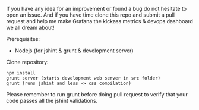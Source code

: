 If you have any idea for an improvement or found a bug do not hesitate to open an issue.
And if you have time clone this repo and submit a pull request and help me make Grafana the
kickass metrics & devops dashboard we all dream about!

Prerequisites:
 - Nodejs (for jshint & grunt & development server)

Clone repository:

    npm install
    grunt server (starts development web server in src folder)
    grunt (runs jshint and less -> css compilation)

Please remember to run grunt before doing pull request to verify that your code passes all the jshint validations.
